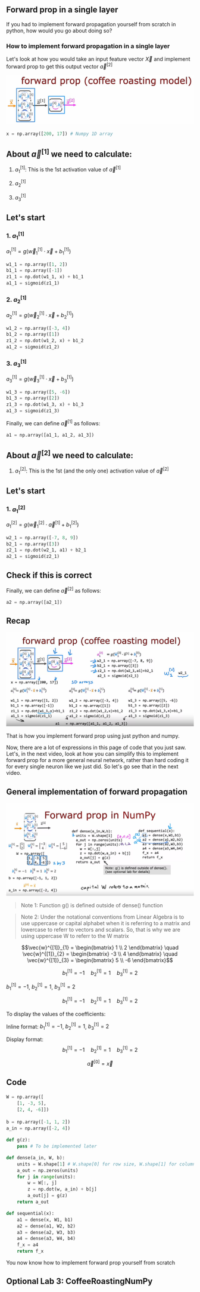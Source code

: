 ## Forward prop in a single layer

If you had to implement forward propagation yourself from scratch in python, how would you go about doing so?

### How to implement forward propagation in a single layer

Let's look at how you would take an input feature vector $\vec{X}$ and implement forward prop to get this output vector $\vec{a}^{[2]}$

![alt text](./images_for_07/image1.png)

```python
x = np.array([200, 17]) # Numpy 1D array
```

## About $\vec{a}^{[1]}$ we need to calculate:

1. $a^{[1]}_1$: This is the 1st activation value of $\vec{a}^{[1]}$

2. $a^{[1]}_2$

3. $a^{[1]}_3$

Let's start
---

### 1. $a^{[1]}_1$
$a^{[1]}_1 = g(\vec{w}^{[1]}_1 \cdot \vec{x} + b^{[1]}_1)$

```python
w1_1 = np.array([1, 2])
b1_1 = np.array([-1])
z1_1 = np.dot(w1_1, x) + b1_1
a1_1 = sigmoid(z1_1)
```

### 2. $a^{[1]}_2$
$a^{[1]}_2 = g(\vec{w}^{[1]}_2 \cdot \vec{x} + b^{[1]}_2)$

```python
w1_2 = np.array([-3, 4])
b1_2 = np.array([1])
z1_2 = np.dot(w1_2, x) + b1_2
a1_2 = sigmoid(z1_2)
```

### 3. $a^{[1]}_3$
$a^{[1]}_3 = g(\vec{w}^{[1]}_3 \cdot \vec{x} + b^{[1]}_3)$

```python
w1_3 = np.array([5, -6])
b1_3 = np.array([2])
z1_3 = np.dot(w1_3, x) + b1_3
a1_3 = sigmoid(z1_3)
```

Finally, we can define $\vec{a}^{[1]}$ as follows:

```python
a1 = np.array([a1_1, a1_2, a1_3])
```

## About $\vec{a}^{[2]}$ we need to calculate:

1. $a^{[2]}_1$: This is the 1st (and the only one) activation value of $\vec{a}^{[2]}$

Let's start
---

### 1. $a^{[2]}_1$
$a^{[2]}_1 = g(\vec{w}^{[2]}_1 \cdot \vec{a}^{[1]} + b^{[2]}_1)$

```python
w2_1 = np.array([-7, 8, 9])
b2_1 = np.array([3])
z2_1 = np.dot(w2_1, a1) + b2_1
a2_1 = sigmoid(z2_1)
```

## Check if this is correct

Finally, we can define $\vec{a}^{[2]}$ as follows:

```python
a2 = np.array([a2_1])
```

## Recap

![alt text](./images_for_07/image2.png)

That is how you implement forward prop using just python and numpy.

Now, there are a lot of expressions in this page of code that you just saw. Let's, in the next video, look at how you can simplify this to implement forward prop for a more general neural network, rather than hard coding it for every single neuron like we just did. So let's go see that in the next video.

## General implementation of forward propagation

![alt text](./images_for_07/image3.png)

> Note 1: Function g() is defined outside of dense() function

> Note 2: Under the notational conventions from Linear Algebra is to use uppercase or capital alphabet when it is referring to a matrix and lowercase to referr to vectors and scalars. So, that is why we are using uppercase W to referr to the W matrix

$$\vec{w}^{[1]}_{1} = \begin{bmatrix} 1  \\ 2 \end{bmatrix} \quad \vec{w}^{[1]}_{2} = \begin{bmatrix} -3 \\ 4 \end{bmatrix} \quad \vec{w}^{[1]}_{3} = \begin{bmatrix} 5  \\ -6 \end{bmatrix}$$

$$b^{[1]}_{1} = -1 \quad b^{[1]}_{2} = 1 \quad b^{[1]}_{3} = 2$$

$b^{[1]}_{1} = -1$, $b^{[1]}_{2} = 1$, $b^{[1]}_{3} = 2$

$$
b^{[1]}_{1} = -1 \quad b^{[1]}_{2} = 1 \quad b^{[1]}_{3} = 2
$$

To display the values of the coefficients:

Inline format:
$b^{[1]}_{1} = -1$, $b^{[1]}_{2} = 1$, $b^{[1]}_{3} = 2$

Display format:
$$
b^{[1]}_{1} = -1 \quad b^{[1]}_{2} = 1 \quad b^{[1]}_{3} = 2
$$


$$\vec{a}^{[0]} = \vec{x}$$

## Code

```python
W = np.array([
    [1, -3, 5],
    [2, 4, -6]])

b = np.array([-1, 1, 2])
a_in = np.array([-2, 4]) 
```

```python
def g(z):
    pass # To be implemented later
```

```python
def dense(a_in, W, b):
    units = W.shape[1] # W.shape[0] for row size, W.shape[1] for column size
    a_out = np.zeros(units)
    for j in range(units):
        w = W[:, j]
        z = np.dot(w, a_in) + b[j]
        a_out[j] = g(z)
    return a_out
```

```python
def sequential(x):
    a1 = dense(x, W1, b1)
    a2 = dense(a1, W2, b2)
    a3 = dense(a2, W3, b3)
    a4 = dense(a3, W4, b4)
    f_x = a4
    return f_x
```

You now know how to implement forward prop yourself from scratch

## Optional Lab 3: CoffeeRoastingNumPy